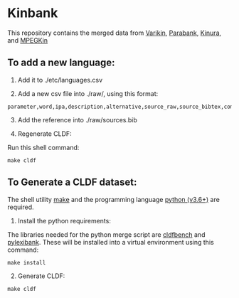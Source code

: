 Kinbank
============================

This repository contains the merged data from [Varikin](https://github.com/SamPassmore/kinbank), [Parabank](https://github.com/parabank/parabank-kinship-data), [Kinura](https://github.com/kinbank/kinura), and [MPEGKin](https://github.com/kinbank/goeldi)


To add a new language:
----------------------

1. Add it to ./etc/languages.csv

2. Add a new csv file into ./raw/, using this format:

```csv:
parameter,word,ipa,description,alternative,source_raw,source_bibtex,comment
```

3. Add the reference into ./raw/sources.bib

4. Regenerate CLDF:

Run this shell command:

```shell
make cldf
```

To Generate a CLDF dataset:
---------------------------

The shell utility [make](https://www.gnu.org/software/make/) and the programming language [python (v3.6+)](https://www.python.org/) are required.

1. Install the python requirements:

The libraries needed for the python merge script are [cldfbench](https://pypi.org/project/cldfbench/0.2.0/) and [pylexibank](https://pypi.org/project/pylexibank/). These will be
installed into a virtual environment using this command:

```shell
make install
```

2. Generate CLDF:

```shell
make cldf
```
